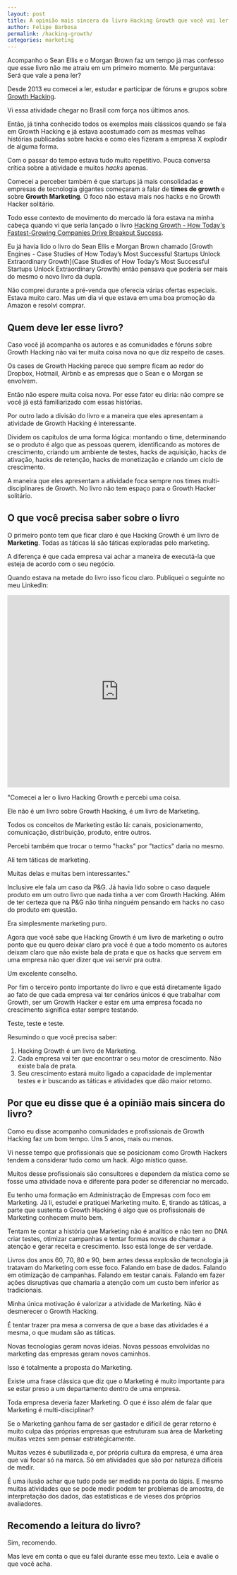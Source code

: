 ```yaml
---
layout: post
title: A opinião mais sincera do livro Hacking Growth que você vai ler
author: Felipe Barbosa
permalink: /hacking-growth/
categories: marketing
---
```


Acompanho o Sean Ellis e o Morgan Brown faz um tempo já mas confesso que esse livro não me atraiu em um primeiro momento. Me perguntava: Será que vale a pena ler?

Desde 2013 eu comecei a ler, estudar e participar de fóruns e grupos sobre [Growth Hacking](https://medium.com/felipe-barbosa/growth-hacking-%C3%A9-marketing-6bfb677c154d).

Vi essa atividade chegar no Brasil com força nos últimos anos.

Então, já tinha conhecido todos os exemplos mais clássicos quando se fala em Growth Hacking e já estava acostumado com as mesmas velhas histórias publicadas sobre hacks e como eles fizeram a empresa X explodir de alguma forma.

Com o passar do tempo estava tudo muito repetitivo. Pouca conversa crítica sobre a atividade e muitos *hacks* apenas.

Comecei a perceber também é que startups já mais consolidadas e empresas de tecnologia gigantes começaram a falar de **times de growth** e sobre **Growth Marketing**. O foco não estava mais nos hacks e no Growth Hacker solitário.

Todo esse contexto de movimento do mercado lá fora estava na minha cabeça quando vi que seria lançado o livro [Hacking Growth - How Today's Fastest-Growing Companies Drive Breakout Success](https://www.amazon.com/Hacking-Growth-Fastest-Growing-Companies-Breakout-ebook/dp/B01IZTCF6Y/ref=tmm_kin_swatch_0?_encoding=UTF8&qid=&sr=).

Eu já havia lido o livro do Sean Ellis e Morgan Brown chamado [Growth Engines - Case Studies of How Today’s Most Successful Startups Unlock Extraordinary Growth](Case Studies of How Today’s Most Successful Startups Unlock Extraordinary Growth) então pensava que poderia ser mais do mesmo o novo livro da dupla.

Não comprei durante a pré-venda que oferecia várias ofertas especiais. Estava muito caro. Mas um dia vi que estava em uma boa promoção da Amazon e resolvi comprar.

## Quem deve ler esse livro?

Caso você já acompanha os autores e as comunidades e fóruns sobre Growth Hacking não vai ter muita coisa nova no que diz respeito de cases.

Os cases de Growth Hacking parece que sempre ficam ao redor do Dropbox, Hotmail, Airbnb e as empresas que o Sean e o Morgan se envolvem.

Então não espere muita coisa nova. Por esse fator eu diria: não compre se você já está familiarizado com essas histórias.

Por outro lado a divisão do livro e a maneira que eles apresentam a atividade de Growth Hacking é interessante.

Dividem os capítulos de uma forma lógica: montando o time, determinando se o produto é algo que as pessoas querem, identificando as motores de crescimento, criando um ambiente de testes, hacks de aquisição, hacks de ativação, hacks de retenção, hacks de monetização e criando um ciclo de crescimento.

A maneira que eles apresentam a atividade foca sempre nos times multi-disciplinares de Growth. No livro não tem espaço para o Growth Hacker solitário.

## O que você precisa saber sobre o livro

O primeiro ponto tem que ficar claro é que Hacking Growth é um livro de **Marketing**. Todas as táticas lá são táticas exploradas pelo marketing.

A diferença é que cada empresa vai achar a maneira de executá-la que esteja de acordo com o seu negócio.

Quando estava na metade do livro isso ficou claro. Publiquei o seguinte no meu LinkedIn:

<iframe src="https://www.linkedin.com/embed/feed/update/urn:li:activity:6370282270883872768" height="435" width="504" frameborder="0" allowfullscreen=""></iframe>

"Comecei a ler o livro Hacking Growth e percebi uma coisa.

Ele não é um livro sobre Growth Hacking, é um livro de Marketing. 

Todos os conceitos de Marketing estão lá: canais, posicionamento, comunicação, distribuição, produto, entre outros.

Percebi também que trocar o termo "hacks" por "tactics" daria no mesmo. 

Ali tem táticas de marketing. 

Muitas delas e muitas bem interessantes."

Inclusive ele fala um caso da P&G. Já havia lido sobre o caso daquele produto em um outro livro que nada tinha a ver com Growth Hacking. Além de ter certeza que na P&G não tinha ninguém pensando em hacks no caso do produto em questão.

Era simplesmente marketing puro.

Agora que você sabe que Hacking Growth é um livro de marketing o outro ponto que eu quero deixar claro pra você é que a todo momento os autores deixam claro que não existe bala de prata e que os hacks que servem em uma empresa não quer dizer que vai servir pra outra.

Um excelente conselho.

Por fim o terceiro ponto importante do livro e que está diretamente ligado ao fato de que cada empresa vai ter cenários únicos é que trabalhar com Growth, ser um Growth Hacker e estar em uma empresa focada no crescimento significa estar sempre testando.

Teste, teste e teste.

Resumindo o que você precisa saber:

1. Hacking Growth é um livro de Marketing.
2. Cada empresa vai ter que encontrar o seu motor de crescimento. Não existe bala de prata.
3. Seu crescimento estará muito ligado a capacidade de implementar testes e ir buscando as táticas e atividades que dão maior retorno.

## Por que eu disse que é a opinião mais sincera do livro?

Como eu disse acompanho comunidades e profissionais de Growth Hacking faz um bom tempo. Uns 5 anos, mais ou menos.

Vi nesse tempo que profissionais que se posicionam como Growth Hackers tendem a considerar tudo como um hack. Algo místico quase.

Muitos desse profissionais são consultores e dependem da mística como se fosse uma atividade nova e diferente para poder se diferenciar no mercado.

Eu tenho uma formação em Administração de Empresas com foco em Marketing. Já li, estudei e pratiquei Marketing muito. E, tirando as táticas, a parte que sustenta o Growth Hacking é algo que os profissionais de Marketing conhecem muito bem.

Tentam te contar a história que Marketing não é analítico e não tem no DNA criar testes, otimizar campanhas e tentar formas novas de chamar a atenção e gerar receita e crescimento. Isso está longe de ser verdade.

Livros dos anos 60, 70, 80 e 90, bem antes dessa explosão de tecnologia já tratavam do Marketing com esse foco. Falando em base de dados. Falando em otimização de campanhas. Falando em testar canais. Falando em fazer ações disruptivas que chamaria a atenção com um custo bem inferior as tradicionais.

Minha única motivação é valorizar a atividade de Marketing. Não é desmerecer o Growth Hacking.

É tentar trazer pra mesa a conversa de que a base das atividades é a mesma, o que mudam são as táticas.

Novas tecnologias geram novas ideias. Novas pessoas envolvidas no marketing das empresas geram novos caminhos.

Isso é totalmente a proposta do Marketing.

Existe uma frase clássica que diz que o Marketing é muito importante para se estar preso a um departamento dentro de uma empresa.

Toda empresa deveria fazer Marketing. O que é isso além de falar que Marketing é multi-disciplinar?

Se o Marketing ganhou fama de ser gastador e difícil de gerar retorno é muito culpa das próprias empresas que estruturam sua área de Marketing muitas vezes sem pensar estratégicamente. 

Muitas vezes é subutilizada e, por própria cultura da empresa, é uma área que vai focar só na marca. Só em atividades que são por natureza difíceis de medir.

É uma ilusão achar que tudo pode ser medido na ponta do lápis. E mesmo muitas atividades que se pode medir podem ter problemas de amostra, de interpretação dos dados, das estatísticas e de vieses dos próprios avaliadores.

## Recomendo a leitura do livro?

Sim, recomendo. 

Mas leve em conta o que eu falei durante esse meu texto. Leia e avalie o que você acha.

 